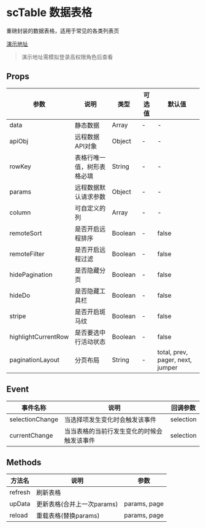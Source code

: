 # scTable 数据表格
重磅封装的数据表格，适用于常见的各类列表页

[演示地址](https://lolicode.gitee.io/scui-doc/demo/#/template/list)
> 演示地址需模拟登录高权限角色后查看

## Props
|参数				|说明						|类型	|可选值	|默认值								|
|--					|--							|--		|--		|--									|
|data				|静态数据					|Array	|-		|-									|
|apiObj				|远程数据API对象			|Object	|-		|-									|
|rowKey				|表格行唯一值，树形表格必填	|String	|-		|-									|
|params				|远程数据默认请求参数		|Object	|-		|-									|
|column				|可自定义的列				|Array	|-		|-									|
|remoteSort			|是否开启远程排序			|Boolean|-		|false								|
|remoteFilter		|是否开启远程过滤			|Boolean|-		|false								|
|hidePagination		|是否隐藏分页				|Boolean|-		|false								|
|hideDo				|是否隐藏工具栏				|Boolean|-		|false								|
|stripe				|是否开启斑马纹				|Boolean|-		|false								|
|highlightCurrentRow|是否要选中行活动状态			|Boolean|-		|false								|
|paginationLayout	|分页布局					|String	|-		|total, prev, pager, next, jumper	|

## Event
|事件名称		|说明										|回调参数	|
|--				|--											|--			|
|selectionChange|当选择项发生变化时会触发该事件				|selection	|
|currentChange	|当当表格的当前行发生变化的时候会触发该事件	|selection	|

## Methods
|方法名			|说明										|参数							|
|--				|--											|--								|
|refresh		|刷新表格									|					|
|upData			|更新表格(合并上一次params)					|params, page		|
|reload			|重载表格(替换params)							|params, page		|